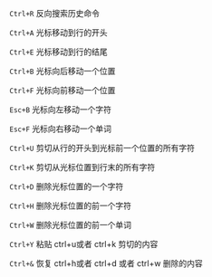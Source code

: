 `Ctrl+R` 反向搜索历史命令

`Ctrl+A` 光标移动到行的开头

`Ctrl+E` 光标移动到行的结尾

`Ctrl+B` 光标向后移动一个位置

`Ctrl+F` 光标向前移动一个位置

`Esc+B` 光标向左移动一个字符

`Esc+F` 光标向右移动一个单词

`Ctrl+U` 剪切从行的开头到光标前一个位置的所有字符

`Ctrl+K` 剪切从光标位置到行末的所有字符

`Ctrl+D` 删除光标位置的一个字符

`Ctrl+H` 删除光标位置的前一个字符

`Ctrl+W` 删除光标位置的前一个单词

`Ctrl+Y` 粘贴 ctrl+u或者 ctrl+k 剪切的内容

`Ctrl+&` 恢复 ctrl+h或者 ctrl+d 或者 ctrl+w 删除的内容
